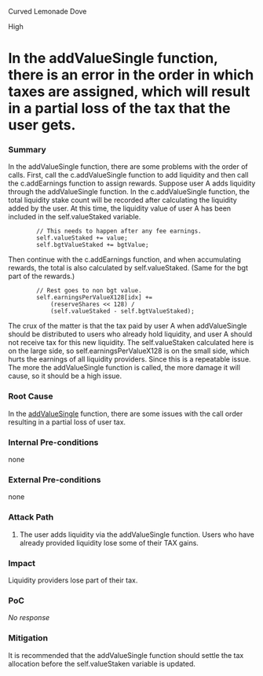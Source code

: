 Curved Lemonade Dove

High

# In the addValueSingle function, there is an error in the order in which taxes are assigned, which will result in a partial loss of the tax that the user gets.

### Summary

In the addValueSingle function, there are some problems with the order of calls. First, call the c.addValueSingle function to add liquidity and then call the c.addEarnings function to assign rewards.
Suppose user A adds liquidity through the addValueSingle function.
In the c.addValueSingle function, the total liquidity stake count will be recorded after calculating the liquidity added by the user. At this time, the liquidity value of user A has been included in the self.valueStaked variable.
```solidity
        // This needs to happen after any fee earnings.
        self.valueStaked += value;
        self.bgtValueStaked += bgtValue;
```

Then continue with the c.addEarnings function, and when accumulating rewards, the total is also calculated by self.valueStaked. (Same for the bgt part of the rewards.)
```solidity
        // Rest goes to non bgt value.
        self.earningsPerValueX128[idx] +=
            (reserveShares << 128) /
            (self.valueStaked - self.bgtValueStaked);
```
The crux of the matter is that the tax paid by user A when addValueSingle should be distributed to users who already hold liquidity, and user A should not receive tax for this new liquidity.
The self.valueStaken calculated here is on the large side, so self.earningsPerValueX128 is on the small side, which hurts the earnings of all liquidity providers.
Since this is a repeatable issue. The more the addValueSingle function is called, the more damage it will cause, so it should be a high issue.

### Root Cause

In the [addValueSingle](https://github.com/sherlock-audit/2025-04-burve/blob/44cba36e2a0c3cd7b6999459bf7746db92f8cc0a/Burve/src/multi/facets/ValueFacet.sol#L113-L132) function, there are some issues with the call order resulting in a partial loss of user tax.

### Internal Pre-conditions

none

### External Pre-conditions

none

### Attack Path

1. The user adds liquidity via the addValueSingle function. Users who have already provided liquidity lose some of their TAX gains.

### Impact

Liquidity providers lose part of their tax.

### PoC

_No response_

### Mitigation

It is recommended that the addValueSingle function should settle the tax allocation before the self.valueStaken variable is updated.
